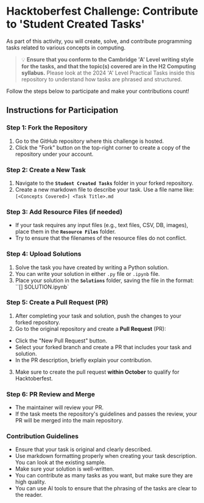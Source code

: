 # Hacktoberfest Challenge: Contribute to 'Student Created Tasks'

As part of this activity, you will create, solve, and contribute programming tasks related to various concepts in computing. 

>💡 **Ensure that you conform to the Cambridge 'A' Level writing style for the tasks, and that the topic(s) covered are in the H2 Computing syllabus.**
>Please look at the 2024 'A' Level Practical Tasks inside this repository to understand how tasks are phrased and structured.

Follow the steps below to participate and make your contributions count!

## Instructions for Participation

### Step 1: Fork the Repository
1. Go to the GitHub repository where this challenge is hosted.
2. Click the "Fork" button on the top-right corner to create a copy of the repository under your account.

### Step 2: Create a New Task
1. Navigate to the **`Student Created Tasks`** folder in your forked repository.
2. Create a new markdown file to describe your task. Use a file name like:
   `[<Concepts Covered>] <Task Title>.md`

### Step 3: Add Resource Files (if needed)
- If your task requires any input files (e.g., text files, CSV, DB, images), place them in the **`Resource Files`** folder.
- Try to ensure that the filenames of the resource files do not conflict.

### Step 4: Upload Solutions
1. Solve the task you have created by writing a Python solution.
2. You can write your solution in either `.py` file or `.ipynb` file.
3. Place your solution in the **`Solutions`** folder, saving the file in the format:
   ``[<Concepts Covered>] <Task Title> SOLUTION.ipynb`

### Step 5: Create a Pull Request (PR)
1. After completing your task and solution, push the changes to your forked repository.
2. Go to the original repository and create a **Pull Request** (PR):
- Click the "New Pull Request" button.
- Select your forked branch and create a PR that includes your task and solution.
- In the PR description, briefly explain your contribution.

3. Make sure to create the pull request **within October** to qualify for Hacktoberfest.

### Step 6: PR Review and Merge
- The maintainer will review your PR.
- If the task meets the repository's guidelines and passes the review, your PR will be merged into the main repository.

### Contribution Guidelines
- Ensure that your task is original and clearly described.
- Use markdown formatting properly when creating your task description. You can look at the existing sample.
- Make sure your solution is well-written.
- You can contribute as many tasks as you want, but make sure they are high quality.
- You can use AI tools to ensure that the phrasing of the tasks are clear to the reader.
